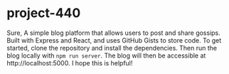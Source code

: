 # project-440
Sure,   A simple blog platform that allows users to post and share gossips. Built with Express and React, and uses GitHub Gists to store code.  To get started, clone the repository and install the dependencies. Then run the blog locally with `npm run server`. The blog will then be accessible at http://localhost:5000.  I hope this is helpful!
